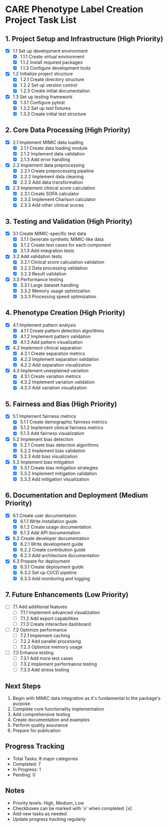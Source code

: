 # CARE Phenotype Label Creation Project Task List

## 1. Project Setup and Infrastructure (High Priority)
- [x] 1.1 Set up development environment
  - [x] 1.1.1 Create virtual environment
  - [x] 1.1.2 Install required packages
  - [x] 1.1.3 Configure development tools
- [x] 1.2 Initialize project structure
  - [x] 1.2.1 Create directory structure
  - [x] 1.2.2 Set up version control
  - [x] 1.2.3 Create initial documentation
- [x] 1.3 Set up testing framework
  - [x] 1.3.1 Configure pytest
  - [x] 1.3.2 Set up test fixtures
  - [x] 1.3.3 Create initial test structure

## 2. Core Data Processing (High Priority)
- [x] 2.1 Implement MIMIC data loading
  - [x] 2.1.1 Create data loading module
  - [x] 2.1.2 Implement data validation
  - [x] 2.1.3 Add error handling
- [x] 2.2 Implement data preprocessing
  - [x] 2.2.1 Create preprocessing pipeline
  - [x] 2.2.2 Implement data cleaning
  - [x] 2.2.3 Add data transformation
- [x] 2.3 Implement clinical score calculation
  - [x] 2.3.1 Create SOFA calculator
  - [x] 2.3.2 Implement Charlson calculator
  - [x] 2.3.3 Add other clinical scores

## 3. Testing and Validation (High Priority)
- [x] 3.1 Create MIMIC-specific test data
  - [x] 3.1.1 Generate synthetic MIMIC-like data
  - [x] 3.1.2 Create test cases for each component
  - [x] 3.1.3 Add integration tests
- [x] 3.2 Add validation tests
  - [x] 3.2.1 Clinical score calculation validation
  - [x] 3.2.2 Data processing validation
  - [x] 3.2.3 Result validation
- [x] 3.3 Performance testing
  - [x] 3.3.1 Large dataset handling
  - [x] 3.3.2 Memory usage optimization
  - [x] 3.3.3 Processing speed optimization

## 4. Phenotype Creation (High Priority)
- [x] 4.1 Implement pattern analysis
  - [x] 4.1.1 Create pattern detection algorithms
  - [x] 4.1.2 Implement pattern validation
  - [x] 4.1.3 Add pattern visualization
- [x] 4.2 Implement clinical separation
  - [x] 4.2.1 Create separation metrics
  - [x] 4.2.2 Implement separation validation
  - [x] 4.2.3 Add separation visualization
- [x] 4.3 Implement unexplained variation
  - [x] 4.3.1 Create variation metrics
  - [x] 4.3.2 Implement variation validation
  - [x] 4.3.3 Add variation visualization

## 5. Fairness and Bias (High Priority)
- [x] 5.1 Implement fairness metrics
  - [x] 5.1.1 Create demographic fairness metrics
  - [x] 5.1.2 Implement clinical fairness metrics
  - [x] 5.1.3 Add fairness visualization
- [x] 5.2 Implement bias detection
  - [x] 5.2.1 Create bias detection algorithms
  - [x] 5.2.2 Implement bias validation
  - [x] 5.2.3 Add bias visualization
- [x] 5.3 Implement bias mitigation
  - [x] 5.3.1 Create bias mitigation strategies
  - [x] 5.3.2 Implement mitigation validation
  - [x] 5.3.3 Add mitigation visualization

## 6. Documentation and Deployment (Medium Priority)
- [x] 6.1 Create user documentation
  - [x] 6.1.1 Write installation guide
  - [x] 6.1.2 Create usage documentation
  - [x] 6.1.3 Add API documentation
- [x] 6.2 Create developer documentation
  - [x] 6.2.1 Write development guide
  - [x] 6.2.2 Create contribution guide
  - [x] 6.2.3 Add architecture documentation
- [x] 6.3 Prepare for deployment
  - [x] 6.3.1 Create deployment guide
  - [x] 6.3.2 Set up CI/CD pipeline
  - [x] 6.3.3 Add monitoring and logging

## 7. Future Enhancements (Low Priority)
- [ ] 7.1 Add additional features
  - [ ] 7.1.1 Implement advanced visualization
  - [ ] 7.1.2 Add export capabilities
  - [ ] 7.1.3 Create interactive dashboard
- [ ] 7.2 Optimize performance
  - [ ] 7.2.1 Implement caching
  - [ ] 7.2.2 Add parallel processing
  - [ ] 7.2.3 Optimize memory usage
- [ ] 7.3 Enhance testing
  - [ ] 7.3.1 Add more test cases
  - [ ] 7.3.2 Implement performance testing
  - [ ] 7.3.3 Add stress testing

## Next Steps
1. Begin with MIMIC data integration as it's fundamental to the package's purpose
2. Complete core functionality implementation
3. Add comprehensive testing
4. Create documentation and examples
5. Perform quality assurance
6. Prepare for publication

## Progress Tracking
- Total Tasks: 8 major categories
- Completed: 7
- In Progress: 1
- Pending: 0

## Notes
- Priority levels: High, Medium, Low
- Checkboxes can be marked with 'x' when completed: [x]
- Add new tasks as needed
- Update progress tracking regularly 